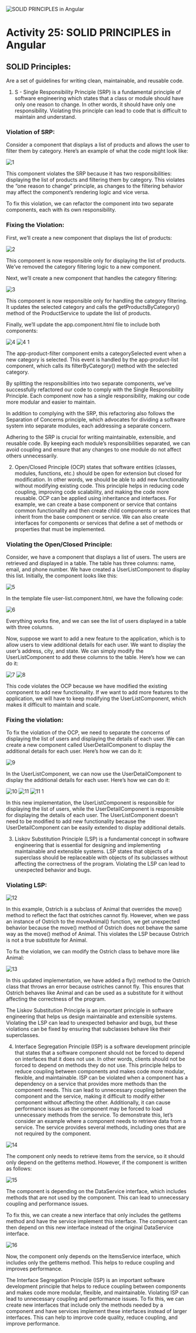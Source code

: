 ![SOLID PRINCIPLES in Angular](https://github.com/user-attachments/assets/74737929-994c-47ea-87ee-b36741d8418a)
# Activity 25: SOLID PRINCIPLES in Angular
## SOLID Principles:
Are a set of guidelines for writing clean, maintainable, and reusable code.

1. S - Single Responsibility Principle (SRP)
is a fundamental principle of software engineering which states that a class or module should have only one reason to change. In other words, it should have only one responsibility. Violating this principle can lead to code that is difficult to maintain and understand.

### Violation of SRP:
Consider a component that displays a list of products and allows the user to filter them by category. Here’s an example of what the code might look like:

![1](https://github.com/user-attachments/assets/7469b527-d7ef-474f-8346-eea1b8855339)

This component violates the SRP because it has two responsibilities: displaying the list of products and filtering them by category. This violates the “one reason to change” principle, as changes to the filtering behavior may affect the component’s rendering logic and vice versa.

To fix this violation, we can refactor the component into two separate components, each with its own responsibility.

### Fixing the Violation:
First, we’ll create a new component that displays the list of products:

![2](https://github.com/user-attachments/assets/54dd98f3-f3cb-40a6-b217-494194256d80)

This component is now responsible only for displaying the list of products. We’ve removed the category filtering logic to a new component.

Next, we’ll create a new component that handles the category filtering:

![3](https://github.com/user-attachments/assets/058a9624-9220-49a5-94a4-f2234264f19b)

This component is now responsible only for handling the category filtering. It updates the selected category and calls the getProductsByCategory() method of the ProductService to update the list of products.

Finally, we’ll update the app.component.html file to include both components:

![4](https://github.com/user-attachments/assets/2c5a5723-cdb9-4aa5-8c26-bc3a40a7cc61)
![4 1](https://github.com/user-attachments/assets/5d5bfcb5-1563-47b8-934a-76b13c9d7d1d)

The app-product-filter component emits a categorySelected event when a new category is selected. This event is handled by the app-product-list component, which calls its filterByCategory() method with the selected category.

By splitting the responsibilities into two separate components, we’ve successfully refactored our code to comply with the Single Responsibility Principle. Each component now has a single responsibility, making our code more modular and easier to maintain.

In addition to complying with the SRP, this refactoring also follows the Separation of Concerns principle, which advocates for dividing a software system into separate modules, each addressing a separate concern.

Adhering to the SRP is crucial for writing maintainable, extensible, and reusable code. By keeping each module’s responsibilities separated, we can avoid coupling and ensure that any changes to one module do not affect others unnecessarily.

2. Open/Closed Principle (OCP)
states that software entities (classes, modules, functions, etc.) should be open for extension but closed for modification. In other words, we should be able to add new functionality without modifying existing code. This principle helps in reducing code coupling, improving code scalability, and making the code more reusable. OCP can be applied using inheritance and interfaces. For example, we can create a base component or service that contains common functionality and then create child components or services that inherit from the base component or service. We can also create interfaces for components or services that define a set of methods or properties that must be implemented.

### Violating the Open/Closed Principle:
Consider, we have a component that displays a list of users. The users are retrieved and displayed in a table. The table has three columns: name, email, and phone number. We have created a UserListComponent to display this list. Initially, the component looks like this:

![5](https://github.com/user-attachments/assets/d1d75844-c277-43b4-83fd-7631f91a48ab)

In the template file user-list.component.html, we have the following code:

![6](https://github.com/user-attachments/assets/79bc26f3-0efc-412f-aa6e-25c88f0f1f3b)

Everything works fine, and we can see the list of users displayed in a table with three columns.

Now, suppose we want to add a new feature to the application, which is to allow users to view additional details for each user. We want to display the user’s address, city, and state. We can simply modify the UserListComponent to add these columns to the table. Here’s how we can do it:

![7](https://github.com/user-attachments/assets/fdae54d9-fd74-4a11-bf79-44fc8044ad8c)
![8](https://github.com/user-attachments/assets/325e82bc-5d2d-4feb-ae68-60c9bb471980)

This code violates the OCP because we have modified the existing component to add new functionality. If we want to add more features to the application, we will have to keep modifying the UserListComponent, which makes it difficult to maintain and scale.

### Fixing the violation:
To fix the violation of the OCP, we need to separate the concerns of displaying the list of users and displaying the details of each user. We can create a new component called UserDetailComponent to display the additional details for each user. Here’s how we can do it:

![9](https://github.com/user-attachments/assets/4a1ae7db-70c5-4202-b2d4-7b3147f8d72a)

In the UserListComponent, we can now use the UserDetailComponent to display the additional details for each user. Here’s how we can do it:

![10](https://github.com/user-attachments/assets/d06fd202-5a6b-422d-869a-9f0fbd759a28)
![11](https://github.com/user-attachments/assets/c7648e30-e945-491a-8dcc-1d624246292c)
![11 1](https://github.com/user-attachments/assets/01dbd17d-ea9a-4150-b7f3-2be1c61897e2)

In this new implementation, the UserListComponent is responsible for displaying the list of users, while the UserDetailComponent is responsible for displaying the details of each user. The UserListComponent doesn’t need to be modified to add new functionality because the UserDetailComponent can be easily extended to display additional details.

3. Liskov Substitution Principle (LSP)
is a fundamental concept in software engineering that is essential for designing and implementing maintainable and extensible systems. LSP states that objects of a superclass should be replaceable with objects of its subclasses without affecting the correctness of the program. Violating the LSP can lead to unexpected behavior and bugs.

### Violating LSP:

![12](https://github.com/user-attachments/assets/743655a9-8cee-4b25-bdb6-1cea8e154921)

In this example, Ostrich is a subclass of Animal that overrides the move() method to reflect the fact that ostriches cannot fly. However, when we pass an instance of Ostrich to the moveAnimal() function, we get unexpected behavior because the move() method of Ostrich does not behave the same way as the move() method of Animal. This violates the LSP because Ostrich is not a true substitute for Animal.

To fix the violation, we can modify the Ostrich class to behave more like Animal:

![13](https://github.com/user-attachments/assets/e09a5724-1e7c-4148-9ab9-39879f7ff222)

In this updated implementation, we have added a fly() method to the Ostrich class that throws an error because ostriches cannot fly. This ensures that Ostrich behaves like Animal and can be used as a substitute for it without affecting the correctness of the program.

The Liskov Substitution Principle is an important principle in software engineering that helps us design maintainable and extensible systems. Violating the LSP can lead to unexpected behavior and bugs, but these violations can be fixed by ensuring that subclasses behave like their superclasses.

4. Interface Segregation Principle (ISP)
is a software development principle that states that a software component should not be forced to depend on interfaces that it does not use. In other words, clients should not be forced to depend on methods they do not use. This principle helps to reduce coupling between components and makes code more modular, flexible, and maintainable. ISP can be violated when a component has a dependency on a service that provides more methods than the component needs. This can lead to unnecessary coupling between the component and the service, making it difficult to modify either component without affecting the other. Additionally, it can cause performance issues as the component may be forced to load unnecessary methods from the service. To demonstrate this, let’s consider an example where a component needs to retrieve data from a service. The service provides several methods, including ones that are not required by the component.

![14](https://github.com/user-attachments/assets/38a0c192-fbd3-4002-ae6c-edf094e376de)

The component only needs to retrieve items from the service, so it should only depend on the getItems method. However, if the component is written as follows:

![15](https://github.com/user-attachments/assets/0c067fc8-aab5-4a05-8eb2-4a2782e1bf0f)

The component is depending on the DataService interface, which includes methods that are not used by the component. This can lead to unnecessary coupling and performance issues.

To fix this, we can create a new interface that only includes the getItems method and have the service implement this interface. The component can then depend on this new interface instead of the original DataService interface.

![16](https://github.com/user-attachments/assets/40568025-414f-4942-8b35-3952000af57a)

Now, the component only depends on the ItemsService interface, which includes only the getItems method. This helps to reduce coupling and improves performance.

The Interface Segregation Principle (ISP) is an important software development principle that helps to reduce coupling between components and makes code more modular, flexible, and maintainable. Violating ISP can lead to unnecessary coupling and performance issues. To fix this, we can create new interfaces that include only the methods needed by a component and have services implement these interfaces instead of larger interfaces. This can help to improve code quality, reduce coupling, and improve performance.
